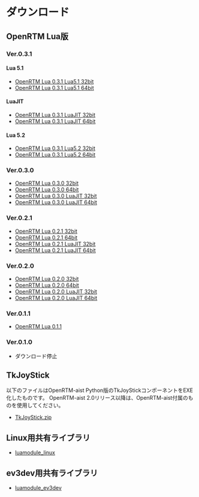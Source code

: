 # ダウンロード
## OpenRTM Lua版

### Ver.0.3.1
#### Lua 5.1
* [OpenRTM Lua 0.3.1 Lua5.1 32bit](https://drive.google.com/a/nobu777.net/uc?authuser=0&id=1debT3wxp3ICqGlPt99wS7u_VfnCHcekg&export=download)
* [OpenRTM Lua 0.3.1 Lua5.1 64bit](https://drive.google.com/a/nobu777.net/uc?authuser=0&id=1sHN2jW323t3ZQeCk76hue38ACsccqX-6&export=download)

#### LuaJIT
* [OpenRTM Lua 0.3.1 LuaJIT 32bit](https://drive.google.com/a/nobu777.net/uc?authuser=0&id=1VYF3MAOucnwzIQWBlmTmawqraerDVW_s&export=download)
* [OpenRTM Lua 0.3.1 LuaJIT 64bit](https://drive.google.com/a/nobu777.net/uc?authuser=0&id=1goXi2rB2HIHrEy-x05-t6oCoemNJlnsQ&export=download)

#### Lua 5.2
* [OpenRTM Lua 0.3.1 Lua5.2 32bit](https://drive.google.com/a/nobu777.net/uc?authuser=0&id=1_t5sMJpXUA-V14Ctx-odTMtLTClYPkiJ&export=download)
* [OpenRTM Lua 0.3.1 Lua5.2 64bit](https://drive.google.com/a/nobu777.net/uc?authuser=0&id=13rB140a13AASqSamBrqR7H9n7Zsd4Sna&export=download)


### Ver.0.3.0
* [OpenRTM Lua 0.3.0 32bit](https://drive.google.com/a/nobu777.net/uc?authuser=0&id=1OoMTZVibrLxtrs1O5hcRxItRYSOzjAiN&export=download)
* [OpenRTM Lua 0.3.0 64bit](https://drive.google.com/a/nobu777.net/uc?authuser=0&id=1KEg08bwgvpLG2RBMbCx7E7lgi3tat05k&export=download)
* [OpenRTM Lua 0.3.0 LuaJIT 32bit](https://drive.google.com/a/nobu777.net/uc?authuser=0&id=1LV1yHg7URo9dowy_d9w-2_bBxm4RLGil&export=download)
* [OpenRTM Lua 0.3.0 LuaJIT 64bit](https://drive.google.com/a/nobu777.net/uc?authuser=0&id=1mlBAX1swNCqv2XY9Q6_X39igGI-JbNkq&export=download)

### Ver.0.2.1
* [OpenRTM Lua 0.2.1 32bit](https://drive.google.com/a/nobu777.net/uc?authuser=0&id=1RQOpAX5YSexGWcGD0vmaOHKrb89gUQwu&export=download)
* [OpenRTM Lua 0.2.1 64bit](https://drive.google.com/a/nobu777.net/uc?authuser=0&id=1Dam2ldQSl1i_IFzmviUyvgz56W8UapbK&export=download)
* [OpenRTM Lua 0.2.1 LuaJIT 32bit](https://drive.google.com/a/nobu777.net/uc?authuser=0&id=1wZDib0A8PqQGh_Zn9lPMK1mj2BUvwjYC&export=download)
* [OpenRTM Lua 0.2.1 LuaJIT 64bit](https://drive.google.com/a/nobu777.net/uc?authuser=0&id=1UebjUeMkR4zDjrFlFXsF1zNgdr67lPp6&export=download)

### Ver.0.2.0
* [OpenRTM Lua 0.2.0 32bit](https://drive.google.com/a/nobu777.net/uc?authuser=0&id=1K3xtSL6v4ahhq0QXbUV-3bYsIjj8IxK6&export=download)
* [OpenRTM Lua 0.2.0 64bit](https://drive.google.com/a/nobu777.net/uc?authuser=0&id=1H10TDk9ZDYiLMxItEVRS4P2hbEdYp0ur&export=download)
* [OpenRTM Lua 0.2.0 LuaJIT 32bit](https://drive.google.com/a/nobu777.net/uc?authuser=0&id=1cNubNGlyD3vhOqzvIx0WQx-6T9pvWanj&export=download)
* [OpenRTM Lua 0.2.0 LuaJIT 64bit](https://drive.google.com/a/nobu777.net/uc?authuser=0&id=1DISAEiUv2y42NddGLCiA7C95Qx8-RVid&export=download)

### Ver.0.1.1
* [OpenRTM Lua 0.1.1](https://drive.google.com/a/nobu777.net/uc?authuser=0&id=1GifXYwg9fkym20ijqrYwdqPaY4Spqb--&export=download)

### Ver.0.1.0
* ダウンロード停止

## TkJoyStick
以下のファイルはOpenRTM-aist Python版のTkJoyStickコンポーネントをEXE化したものです。
OpenRTM-aist 2.0リリース以降は、OpenRTM-aist付属のものを使用してください。

* [TkJoyStick.zip](https://drive.google.com/a/nobu777.net/uc?authuser=0&id=1UtjmnDnL-bkOi2b0aqnyd8WYMrkrlui0&export=download)

## Linux用共有ライブラリ

* [luamodule_linux](https://drive.google.com/a/nobu777.net/uc?authuser=0&id=1I1Owl-O2hsY_7HDmy_77FxfFxzXgxwwb&export=download)

## ev3dev用共有ライブラリ

* [luamodule_ev3dev](https://drive.google.com/a/nobu777.net/uc?authuser=0&id=1I1Owl-O2hsY_7HDmy_77FxfFxzXgxwwb&export=download)
